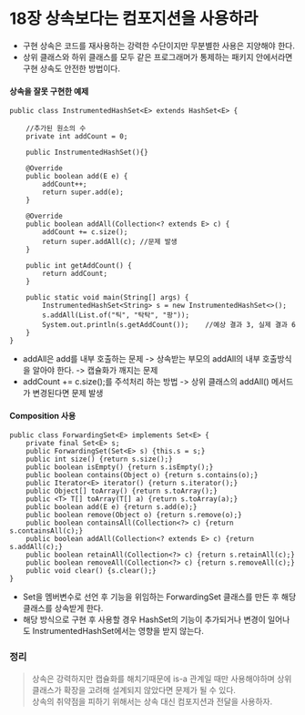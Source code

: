 # 18장 상속보다는 컴포지션을 사용하라
* 구현 상속은 코드를 재사용하는 강력한 수단이지만 무분별한 사용은 지양해야 한다.
* 상위 클래스와 하위 클래스를 모두 같은 프로그래머가 통제하는 패키지 안에서라면 구현 상속도 안전한 방법이다.

#### 상속을 잘못 구현한 예제
```
public class InstrumentedHashSet<E> extends HashSet<E> {

    //추가된 원소의 수
    private int addCount = 0;

    public InstrumentedHashSet(){}

    @Override
    public boolean add(E e) {
        addCount++;
        return super.add(e);
    }

    @Override
    public boolean addAll(Collection<? extends E> c) {
        addCount += c.size();
        return super.addAll(c); //문제 발생
    }

    public int getAddCount() {
        return addCount;
    }

    public static void main(String[] args) {
        InstrumentedHashSet<String> s = new InstrumentedHashSet<>();
        s.addAll(List.of("틱", "탁탁", "팡"));
        System.out.println(s.getAddCount());    //예상 결과 3, 실제 결과 6
    }
}
```
* addAll은 add를 내부 호출하는 문제 -> 상속받는 부모의 addAll의 내부 호출방식을 알아야 한다. -> 캡슐화가 깨지는 문제
* addCount += c.size();를 주석처리 하는 방법 -> 상위 클래스의 addAll() 메서드가 변경된다면 문제 발생

#### Composition 사용
```
public class ForwardingSet<E> implements Set<E> {
    private final Set<E> s;
    public ForwardingSet(Set<E> s) {this.s = s;}
    public int size() {return s.size();}
    public boolean isEmpty() {return s.isEmpty();}
    public boolean contains(Object o) {return s.contains(o);}
    public Iterator<E> iterator() {return s.iterator();}
    public Object[] toArray() {return s.toArray();}
    public <T> T[] toArray(T[] a) {return s.toArray(a);}
    public boolean add(E e) {return s.add(e);}
    public boolean remove(Object o) {return s.remove(o);}
    public boolean containsAll(Collection<?> c) {return s.containsAll(c);}
    public boolean addAll(Collection<? extends E> c) {return s.addAll(c);}
    public boolean retainAll(Collection<?> c) {return s.retainAll(c);}
    public boolean removeAll(Collection<?> c) {return s.removeAll(c);}
    public void clear() {s.clear();}
}
```
* Set을 멤버변수로 선언 후 기능을 위임하는 ForwardingSet 클래스를 만든 후 해당 클래스를 상속받게 한다.
* 해당 방식으로 구현 후 사용할 경우 HashSet의 기능이 추가되거나 변경이 일어나도 InstrumentedHashSet에서는 영향을 받지 않는다.

### 정리
> 상속은 강력하지만 캡슐화를 해치기때문에 is-a 관계일 때만 사용해야하며 상위 클래스가 확장을 고려해 설계되지 않았다면 문제가 될 수 있다.
> <br> 상속의 취약점을 피하기 위해서는 상속 대신 컴포지션과 전달을 사용하자.